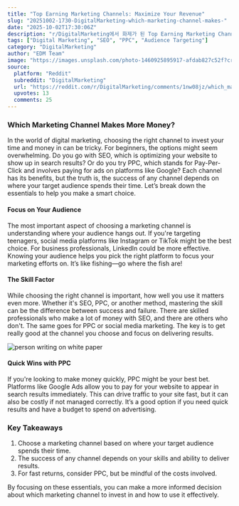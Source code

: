 ```yaml
---
title: "Top Earning Marketing Channels: Maximize Your Revenue"
slug: "20251002-1730-DigitalMarketing-which-marketing-channel-makes-"
date: "2025-10-02T17:30:06Z"
description: "r/DigitalMarketing에서 화제가 된 Top Earning Marketing Channels: Maximize Your Revenue에 대한 깊이 있는 분석과 인사이트"
tags: ["Digital Marketing", "SEO", "PPC", "Audience Targeting"]
category: "DigitalMarketing"
author: "EDM Team"
image: "https://images.unsplash.com/photo-1460925895917-afdab827c52f?crop=entropy&cs=tinysrgb&fit=max&fm=jpg&ixid=M3w3OTU0NDF8MHwxfHNlYXJjaHwyfHxkaWdpdGFsJTIwbWFya2V0aW5nfGVufDF8MHx8fDE3NTk0MjYxODl8MA&ixlib=rb-4.1.0&q=80&w=1080"
source:
  platform: "Reddit"
  subreddit: "DigitalMarketing"
  url: "https://reddit.com/r/DigitalMarketing/comments/1nw08jz/which_marketing_channel_makes_more_money/"
  upvotes: 13
  comments: 25
---
```


### Which Marketing Channel Makes More Money?

In the world of digital marketing, choosing the right channel to invest your time and money in can be tricky. For beginners, the options might seem overwhelming. Do you go with SEO, which is optimizing your website to show up in search results? Or do you try PPC, which stands for Pay-Per-Click and involves paying for ads on platforms like Google? Each channel has its benefits, but the truth is, the success of any channel depends on where your target audience spends their time. Let’s break down the essentials to help you make a smart choice.

#### Focus on Your Audience

The most important aspect of choosing a marketing channel is understanding where your audience hangs out. If you're targeting teenagers, social media platforms like Instagram or TikTok might be the best choice. For business professionals, LinkedIn could be more effective. Knowing your audience helps you pick the right platform to focus your marketing efforts on. It’s like fishing—go where the fish are!

#### The Skill Factor

While choosing the right channel is important, how well you use it matters even more. Whether it's SEO, PPC, or another method, mastering the skill can be the difference between success and failure. There are skilled professionals who make a lot of money with SEO, and there are others who don't. The same goes for PPC or social media marketing. The key is to get really good at the channel you choose and focus on delivering results.

![person writing on white paper](https://images.unsplash.com/photo-1607703703520-bb638e84caf2?crop=entropy&cs=tinysrgb&fit=max&fm=jpg&ixid=M3w3OTU0NDF8MHwxfHNlYXJjaHwzNXx8c2VvfGVufDF8MHx8fDE3NTk0MjYxODl8MA&ixlib=rb-4.1.0&q=80&w=1080)

#### Quick Wins with PPC

If you're looking to make money quickly, PPC might be your best bet. Platforms like Google Ads allow you to pay for your website to appear in search results immediately. This can drive traffic to your site fast, but it can also be costly if not managed correctly. It’s a good option if you need quick results and have a budget to spend on advertising.

### Key Takeaways

1. Choose a marketing channel based on where your target audience spends their time.
2. The success of any channel depends on your skills and ability to deliver results.
3. For fast returns, consider PPC, but be mindful of the costs involved.

By focusing on these essentials, you can make a more informed decision about which marketing channel to invest in and how to use it effectively.
